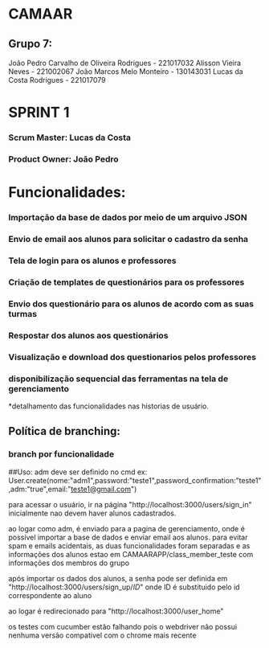# CAMAAR
## Grupo 7:
João Pedro Carvalho de Oliveira Rodrigues - 221017032 
Alisson Vieira Neves - 221002067
João Marcos Melo Monteiro - 130143031
Lucas da Costa Rodrigues - 221017079

# SPRINT 1

### Scrum Master: Lucas da Costa
### Product Owner: João Pedro

# Funcionalidades:

### Importação da base de dados por meio de um arquivo JSON
### Envio de email aos alunos para solicitar o cadastro da senha
### Tela de login para os alunos e professores
### Criação de templates de questionários para os professores
### Envio dos questionário para os alunos de acordo com as suas turmas
### Respostar dos alunos aos questionários
### Visualização e download dos questionarios pelos professores
### disponibilização sequencial das ferramentas na tela de gerenciamento

*detalhamento das funcionalidades nas historias de usuário.

## Política de branching:
### branch por funcionalidade


##Uso:
adm deve ser definido no cmd
ex: User.create(nome:"adm1",password:"teste1",password_confirmation:"teste1",adm:"true",email:"teste1@gmail.com")

para acessar o usuário, ir na página "http://localhost:3000/users/sign_in"
inicialmente nao devem haver alunos cadastrados.

ao logar como adm, é enviado para a pagina de gerenciamento, onde é possível importar a base de dados e enviar email aos alunos.
para evitar spam e emails acidentais, as duas funcionalidades foram separadas e as informações dos alunos estao em CAMAARAPP/class_member_teste com informações dos membros do grupo

após importar os dados dos alunos, a senha pode ser definida em "http://localhost:3000/users/sign_up/*ID*"
onde ID é substituido pelo id correspondente ao aluno

ao logar é redirecionado para "http://localhost:3000/user_home"

os testes com cucumber estão falhando pois o webdriver não possui nenhuma versão compativel com o chrome mais recente

